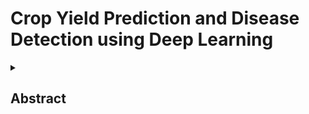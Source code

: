 # Crop Yield Prediction and Disease Detection using Deep Learning
<details>
  <summary><h2>Abstract</h2></summary>
<br>
  
#### Crop yield Prediction: The project uses Long Short-Term Memory (LSTM) models to forecast crop yields accurately by analyzing sequential data like weather patterns and soil conditions.
#### Disease Detection: Convolutional Neural Networks (CNNs) are employed to detect and classify crop diseases from leaf images, enabling timely intervention and reducing crop losses.
